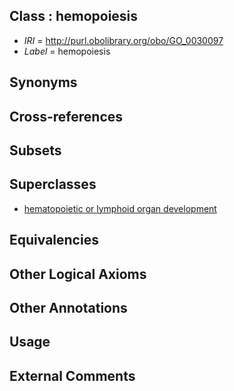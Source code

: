 
## Class : hemopoiesis

 * *IRI* = http://purl.obolibrary.org/obo/GO_0030097
 * *Label* = hemopoiesis

## Synonyms


## Cross-references


## Subsets


## Superclasses

 * [hematopoietic or lymphoid organ development](../../GO/34/GO_0048534.md)

## Equivalencies


## Other Logical Axioms


## Other Annotations


## Usage


## External Comments

